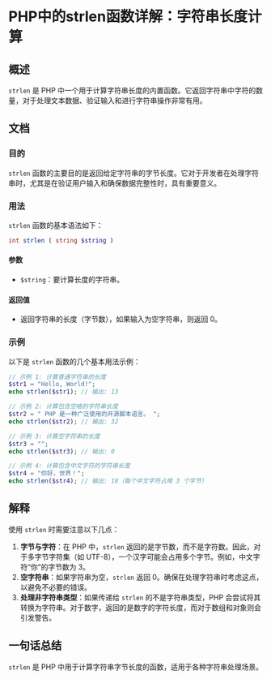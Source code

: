 <!--
Meta Description: # PHP中的strlen函数详解：字符串长度计算 ## 概述 `strlen` 是 PHP 中一个用于计算字符串长度的内置函数。它返回字符串中字符的数量，对于处理文本数据、验证输入和进行字符串操作非常有用。 ## 文档 ### 目的 `strlen` 函数的主要目的是返回给定字符串的字节长度。它对...
Meta Keywords: strlen, php, echo, string, str1
-->

# PHP中的strlen函数详解：字符串长度计算

## 概述
`strlen` 是 PHP 中一个用于计算字符串长度的内置函数。它返回字符串中字符的数量，对于处理文本数据、验证输入和进行字符串操作非常有用。

## 文档
### 目的
`strlen` 函数的主要目的是返回给定字符串的字节长度。它对于开发者在处理字符串时，尤其是在验证用户输入和确保数据完整性时，具有重要意义。

### 用法
`strlen` 函数的基本语法如下：
```php
int strlen ( string $string )
```

#### 参数
- `$string`：要计算长度的字符串。

#### 返回值
- 返回字符串的长度（字节数），如果输入为空字符串，则返回 0。

### 示例
以下是 `strlen` 函数的几个基本用法示例：

```php
// 示例 1: 计算普通字符串的长度
$str1 = "Hello, World!";
echo strlen($str1); // 输出: 13

// 示例 2: 计算包含空格的字符串长度
$str2 = " PHP 是一种广泛使用的开源脚本语言。 ";
echo strlen($str2); // 输出: 32

// 示例 3: 计算空字符串的长度
$str3 = "";
echo strlen($str3); // 输出: 0

// 示例 4: 计算包含中文字符的字符串长度
$str4 = "你好，世界！";
echo strlen($str4); // 输出: 18（每个中文字符占用 3 个字节）
```

## 解释
使用 `strlen` 时需要注意以下几点：
1. **字节与字符**：在 PHP 中，`strlen` 返回的是字节数，而不是字符数。因此，对于多字节字符集（如 UTF-8），一个汉字可能会占用多个字节。例如，中文字符“你”的字节数为 3。
2. **空字符串**：如果字符串为空，`strlen` 返回 0。确保在处理字符串时考虑这点，以避免不必要的错误。
3. **处理非字符串类型**：如果传递给 `strlen` 的不是字符串类型，PHP 会尝试将其转换为字符串。对于数字，返回的是数字的字符长度，而对于数组和对象则会引发警告。

## 一句话总结
`strlen` 是 PHP 中用于计算字符串字节长度的函数，适用于各种字符串处理场景。
